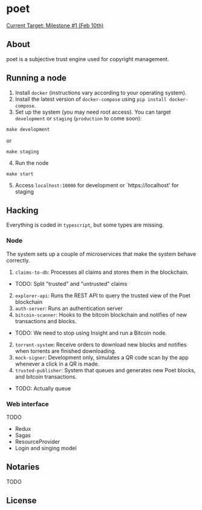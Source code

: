 # poet

[Current Target: Milestone #1 (Feb 10th)](https://github.com/poetapp/poet/milestone/1)

## About

poet is a subjective trust engine used for copyright management.

## Running a node

1. Install `docker` (instructions vary according to your operating system).
2. Install the latest version of `docker-compose` using `pip install docker-compose`.
3. Set up the system (you may need root access). You can target `development` or `staging` (`production` to come soon):
```
make development
```
or
```
make staging
```

4. Run the node
```
make start
```

5. Access `localhost:10000` for development or `https://localhost' for staging

## Hacking

Everything is coded in `typescript`, but some types are missing.

### Node

The system sets up a couple of microservices that make the system behave correctly.

1. `claims-to-db`: Processes all claims and stores them in the blockchain.
  * TODO: Split "trusted" and "untrusted" claims
2. `explorer-api`: Runs the REST API to query the trusted view of the Poet blockchain
3. `auth-server`: Runs an authentication server
1. `bitcoin-scanner`: Hooks to the bitcoin blockchain and notifies of new transactions and blocks.
  * TODO: We need to stop using Insight and run a Bitcoin node.
2. `torrent-system`: Receive orders to download new blocks and notifies when torrents are finished downloading.
3. `mock-signer`: Development only, simulates a QR code scan by the app whenever a click in a QR is made.
3. `trusted-publisher`: System that queues and generates new Poet blocks, and bitcoin transactions.
  * TODO: Actually queue

### Web interface

TODO

* Redux
* Sagas
* ResourceProvider
* Login and singing model

## Notaries

TODO

## License

